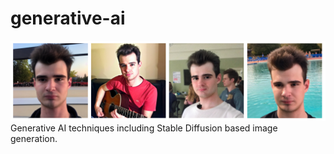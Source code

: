 # generative-ai
![img](https://github.com/PsorTheDoctor/generative-ai/blob/master/images/dreambooth.png)
Generative AI techniques including Stable Diffusion based image generation.
